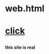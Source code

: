 # web.html
<h1><a href="https://kimcs-creater.github.io/web1/web1">click</a>    
<p><h4>this site is real</h4>
